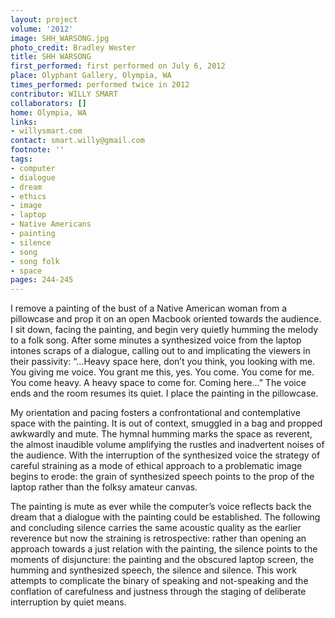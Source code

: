 ```yaml
---
layout: project
volume: '2012'
image: SHH_WARSONG.jpg
photo_credit: Bradley Wester
title: SHH WARSONG
first_performed: first performed on July 6, 2012
place: Olyphant Gallery, Olympia, WA
times_performed: performed twice in 2012
contributor: WILLY SMART
collaborators: []
home: Olympia, WA
links:
- willysmart.com
contact: smart.willy@gmail.com
footnote: ''
tags:
- computer
- dialogue
- dream
- ethics
- image
- laptop
- Native Americans
- painting
- silence
- song
- song folk
- space
pages: 244-245
---
```


I remove a painting of the bust of a Native American woman from a pillowcase and prop it on an open Macbook oriented towards the audience. I sit down, facing the painting, and begin very quietly humming the melody to a folk song. After some minutes a synthesized voice from the laptop intones scraps of a dialogue, calling out to and implicating the viewers in their passivity: “…Heavy space here, don’t you think, you looking with me. You giving me voice. You grant me this, yes. You come. You come for me. You come heavy. A heavy space to come for. Coming here…” The voice ends and the room resumes its quiet. I place the painting in the pillowcase.

My orientation and pacing fosters a confrontational and contemplative space with the painting. It is out of context, smuggled in a bag and propped awkwardly and mute. The hymnal humming marks the space as reverent, the almost inaudible volume amplifying the rustles and inadvertent noises of the audience. With the interruption of the synthesized voice the strategy of careful straining as a mode of ethical approach to a problematic image begins to erode: the grain of synthesized speech points to the prop of the laptop rather than the folksy amateur canvas.

The painting is mute as ever while the computer’s voice reflects back the dream that a dialogue with the painting could be established. The following and concluding silence carries the same acoustic quality as the earlier reverence but now the straining is retrospective: rather than opening an approach towards a just relation with the painting, the silence points to the moments of disjuncture: the painting and the obscured laptop screen, the humming and synthesized speech, the silence and silence. This work attempts to complicate the binary of speaking and not-speaking and the conflation of carefulness and justness through the staging of deliberate interruption by quiet means.
